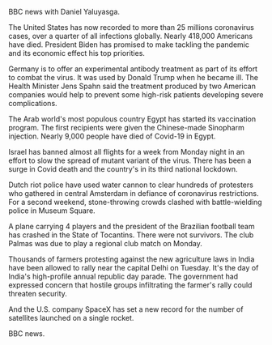 BBC news with Daniel Yaluyasga.

The United States has now recorded to more than 25 millions coronavirus cases, over a quarter of all infections globally. Nearly 418,000 Americans have died. President Biden has promised to make tackling the pandemic and its economic effect his top priorities.

Germany is to offer an experimental antibody treatment as part of its effort to combat the virus. It was used by Donald Trump when he became ill. The Health Minister Jens Spahn said the treatment produced by two American companies would help to prevent some high-risk patients developing severe complications. 

The Arab world's most populous country Egypt has started its vaccination program. The first recipients were given the Chinese-made Sinopharm injection. Nearly 9,000 people have died of Covid-19 in Egypt.

Israel has banned almost all flights for a week from Monday night in an effort to slow the spread of mutant variant of the virus. There has been a surge in Covid death and the country's in its third national lockdown.

Dutch riot police have used water cannon to clear hundreds of protesters who gathered in central Amsterdam in defiance of coronavirus restrictions. For a second weekend, stone-throwing crowds clashed with battle-wielding police in Museum Square.

A plane carrying 4 players and the president of the Brazilian football team has crashed in the State of Tocantins. There were not survivors. The club Palmas was due to play a regional club match on Monday.

Thousands of farmers protesting against the new agriculture laws in India have been allowed to rally near the capital Delhi on Tuesday. It's the day of India's high-profile annual republic day parade. The government had expressed concern that hostile groups infiltrating the farmer's rally could threaten security.

And the U.S. company SpaceX has set a new record for the number of satellites launched on a single rocket.

BBC news.
